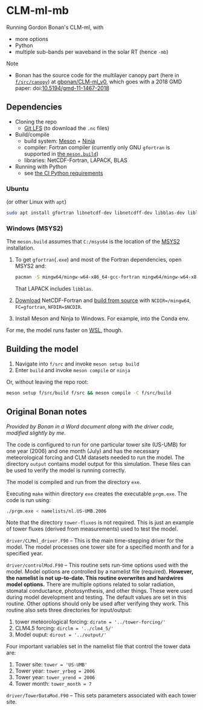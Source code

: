 # CLM-ml-mb
Running Gordon Bonan's CLM-ml, with
* more options
* Python
* multiple sub-bands per waveband in the solar RT (hence `-mb`)

Note
* Bonan has the source code for the multilayer canopy part (here in [`f/src/canopy`](f/src/canopy)) at [gbonan/CLM-ml_v0](https://github.com/gbonan/CLM-ml_v0),
  which goes with a 2018 GMD paper: doi:[10.5194/gmd-11-1467-2018](https://doi.org/10.5194/gmd-11-1467-2018)


## Dependencies

* Cloning the repo
  - [Git LFS](https://git-lfs.github.com/) (to download the `.nc` files)
* Build/compile
  - build system: [Meson](https://mesonbuild.com/) + [Ninja](https://ninja-build.org/)
  - compiler: Fortran compiler (currently only GNU `gfortran` is supported in [the `meson.build`](f/src/meson.build))
  - libraries: NetCDF-Fortran, LAPACK, BLAS
* Running with Python
  - see [the CI Python requirements](.github/workflows/ci_requirements.txt)

### Ubuntu

(or other Linux with `apt`)

```bash
sudo apt install gfortran libnetcdf-dev libnetcdff-dev libblas-dev liblapack-dev meson ninja-build
```

### Windows (MSYS2)

The `meson.build` assumes that `C:/msys64` is the location of the [MSYS2](https://www.msys2.org/) installation.

1. To get `gfortran`(`.exe`) and most of the Fortran dependencies, open MSYS2 and:
   ```bash
   pacman -S mingw64/mingw-w64-x86_64-gcc-fortran mingw64/mingw-w64-x86_64-netcdf mingw64/mingw-w64-x86_64-lapack
   ```
   That LAPACK includes `libblas`.

2. [Download](https://www.unidata.ucar.edu/downloads/netcdf/) NetCDF-Fortran and [build from source](https://www.unidata.ucar.edu/software/netcdf/docs/building_netcdf_fortran.html) with `NCDIR=/mingw64`, `FC=gfortran`, `NFDIR=$NCDIR`.

3. Install Meson and Ninja to Windows. For example, into the Conda env.

For me, the model runs faster on [WSL](https://docs.microsoft.com/en-us/windows/wsl/about), though.


<!-- TODO: Conda, Brew  -->


## Building the model

1. Navigate into `f/src` and invoke `meson setup build`
2. Enter `build` and invoke `meson compile` or `ninja`

Or, without leaving the repo root:
```bash
meson setup f/src/build f/src && meson compile -C f/src/build
```


## Original Bonan notes

*Provided by Bonan in a Word document along with the driver code, modified slightly by me.*

The code is configured to run for one particular tower site (US-UMB) for one year (2006) and one month (July) and has the necessary meteorological forcing and CLM datasets needed to run the model. The directory `output` contains model output for this simulation. These files can be used to verify the model is running correctly.

The model is compiled and run from the directory `exe`.

Executing `make` within directory `exe` creates the executable `prgm.exe`. The code is run using:
```bash
./prgm.exe < namelists/nl.US-UMB.2006
```

Note that the directory `tower-fluxes` is not required. This is just an example of tower fluxes (derived from measurements) used to test the model.

`driver/CLMml_driver.F90` – This is the main time-stepping driver for the model. The model processes one tower site for a specified month and for a specified year.

`driver/controlMod.F90` – This routine sets run-time options used with the model. Model options are controlled by a namelist file (required). **However, the namelist is not up-to-date. This routine overwrites and hardwires model options.** There are multiple options related to solar radiation, stomatal conductance, photosynthesis, and other things. These were used during model development and testing. The default values are set in this routine. Other options should only be used after verifying they work. This routine also sets three directories for input/output:

1. tower meteorological forcing: `diratm = '../tower-forcing/'`
2. CLM4.5 forcing: `dirclm = '../clm4_5/'`
3. Model ouput: `dirout = '../output/'`

Four important variables set in the namelist file that control the tower data are:

1. Tower site: `tower = 'US-UMB'`
2. Tower year: `tower_yrbeg = 2006`
3. Tower year: `tower_yrend = 2006`
4. Tower month: `tower_month = 7`

`driver/TowerDataMod.F90` – This sets parameters associated with each tower site.
